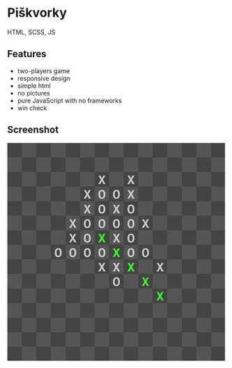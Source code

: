 # Piškvorky

HTML, SCSS, JS

## Features

- two-players game
- responsive design
- simple html
- no pictures
- pure JavaScript with no frameworks
- win check

## Screenshot

![piskvorky.jpg](screenshots/piskvorky.jpg)
